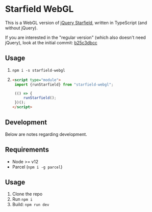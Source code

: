 # Starfield WebGL

This is a WebGL version of [jQuery Starfield][1], written in TypeScript (and without jQuery).

If you are interested in the "regular version" (which also doesn't need jQuery), look at the initial
commit: [b25c3dbcc][2]

## Usage

1. `npm i -s starfield-webgl`
2. ```html
   <script type="module">
    import {runStarfield} from "starfield-webgl";

    (() => {
        runStarfield();
    })();
   </script>
   ```

## Development

Below are notes regarding development.

## Requirements

- Node >= v12
- Parcel (`npm i -g parcel`)

## Usage

1. Clone the repo
2. Run `npm i`
3. Build: `npm run dev`

[1]: https://github.com/rocketwagon/jquery-starfield
[2]: https://github.com/lfuelling/starfield-webgl/tree/b25c3dbcc4e789864dc0fdb5ac5dd30c12964c78